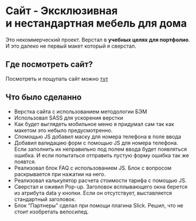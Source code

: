 # Сайт - Эксклюзивная и нестандартная мебель для дома
Это некоммерческий проект. Верстал в **учебных целях для портфолио**. И это далеко не первый макет который я сверстал.

## Где посмотреть сайт?
Посмотреть и пощупать сайт можно [тут](https://roma-blog.github.io/Rental-special-equipment/ "Посмотреть верстку")

## Что было сделанно
* Верстка сайта с использованием методологии БЭМ 
* Использовал SASS для ускорения верстки
* Как будет выглядеть мобильное меню я придумал сам так как макетом это небыло предусмотренно. 
* Спомощью JS добавил маску для номера телефона в поле ввода
* Добавил валидацию форм с помощью JS для номера телефона. Если заполнить их неправильно под полем ввода будет появляться ошибка. И если попытаться отправить пустую форму ошибка так же появтся.
* Реализовал блок FAQ с использованием JS. Блок с вопросом раскрывается при нажатии на него.
* Реализовал калькулятор расчета стоимости тарифа с помощью JS.
* Сверстал и оживил Pop-up. Заголовок всплывающего окна берется из атрибута data у кнопки. Если он отсутствует, выставляется стандартный заголовок.
* Блок “Партнеры” сделал при помощи плагина Slick. Решил, что не стоит изобретать велосипед.